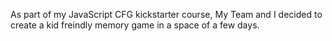 As part of my JavaScript CFG kickstarter course, My Team and I decided to create a kid freindly memory game in a space of a few days.

